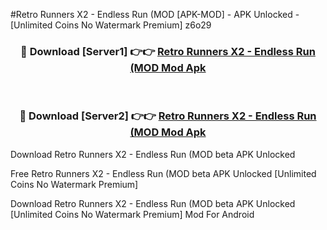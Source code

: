 #Retro Runners X2 - Endless Run (MOD [APK-MOD] - APK Unlocked - [Unlimited Coins No Watermark Premium] z6o29



<div align="center">

<h3>🔴 Download [Server1] 👉👉 <a href="https://momento.my/?title=Retro_Runners_X2_-_Endless_Run_(MOD">Retro Runners X2 - Endless Run (MOD Mod Apk</a></h3><br>

<h3>🔴 Download [Server2] 👉👉 <a href="https://momento.my/?title=Retro_Runners_X2_-_Endless_Run_(MOD">Retro Runners X2 - Endless Run (MOD Mod Apk</a></h3>
</div>



Download Retro Runners X2 - Endless Run (MOD beta APK Unlocked

Free Retro Runners X2 - Endless Run (MOD beta APK Unlocked [Unlimited Coins No Watermark Premium]

Download Retro Runners X2 - Endless Run (MOD beta APK Unlocked [Unlimited Coins No Watermark Premium] Mod For Android
